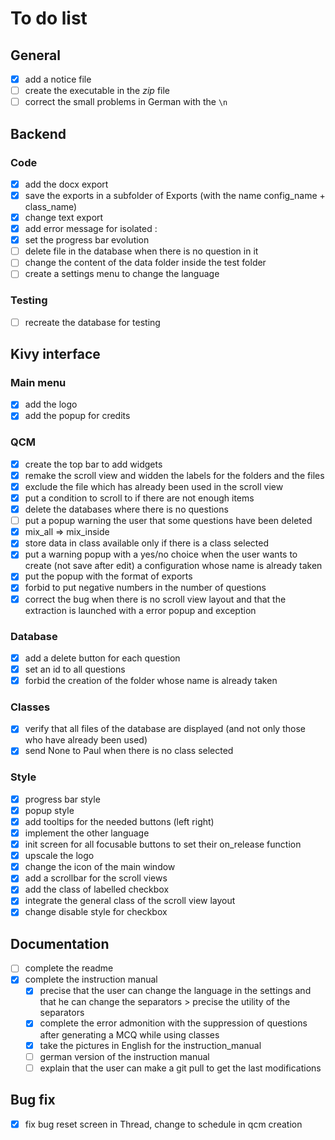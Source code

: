 # To do list

## General

- [x] add a notice file
- [ ] create the executable in the *zip* file
- [ ] correct the small problems in German with the `\n`

## Backend

### Code

- [x] add the docx export
- [x] save the exports in a subfolder of Exports (with the name config_name + class_name)
- [x] change text export
- [x] add error message for isolated :
- [x] set the progress bar evolution
- [ ] delete file in the database when there is no question in it
- [ ] change the content of the data folder inside the test folder
- [ ] create a settings menu to change the language

### Testing

- [ ] recreate the database for testing

## Kivy interface

### Main menu

- [x] add the logo
- [x] add the popup for credits

### QCM

- [x] create the top bar to add widgets
- [x] remake the scroll view and widden the labels for the folders and the files
- [x] exclude the file which has already been used in the scroll view
- [x] put a condition to scroll to if there are not enough items
- [x] delete the databases where there is no questions
- [ ] put a popup warning the user that some questions have been deleted
- [x] mix_all => mix_inside
- [x] store data in class available only if there is a class selected
- [x] put a warning popup with a yes/no choice when the user wants to create (not save after edit) a configuration whose name is already taken
- [x] put the popup with the format of exports
- [x] forbid to put negative numbers in the number of questions
- [x] correct the bug when there is no scroll view layout and that the extraction is launched with a error popup and exception

### Database

- [x] add a delete button for each question
- [x] set an id to all questions
- [x] forbid the creation of the folder whose name is already taken

### Classes

- [x] verify that all files of the database are displayed (and not only those who have already been used)
- [x] send None to Paul when there is no class selected

### Style 

- [x] progress bar style
- [x] popup style
- [x] add tooltips for the needed buttons (left right)
- [x] implement the other language
- [x] init screen for all focusable buttons to set their on_release function
- [x] upscale the logo
- [x] change the icon of the main window
- [x] add a scrollbar for the scroll views
- [x] add the class of labelled checkbox
- [x] integrate the general class of the scroll view layout
- [x] change disable style for checkbox

## Documentation

- [ ] complete the readme
- [x] complete the instruction manual
  - [x] precise that the user can change the language in the settings and that he can change the separators > precise the utility of the separators
  - [x] complete the error admonition with the suppression of questions after generating a MCQ while using classes
  - [x] take the pictures in English for the instruction_manual
  - [ ] german version of the instruction manual
  - [ ] explain that the user can make a git pull to get the last modifications

## Bug fix

- [x] fix bug reset screen in Thread, change to schedule in qcm creation